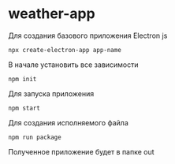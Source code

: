 # weather-app

Для создания базового приложения Electron js
```
npx create-electron-app app-name
```

В начале установить все зависимости 

```
npm init
```

Для запуска приложения

```
npm start
```

Для создания исполняемого файла

```
npm run package
```
 Полученное приложение будет в папке out
